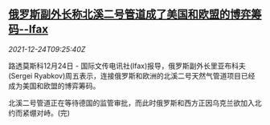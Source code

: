 <!--1640338263000-->
[俄罗斯副外长称北溪二号管道成了美国和欧盟的博弈筹码--Ifax](https://cn.reuters.com/article/ifax-russia-nord-stream2-us-1224-idCNKBS2J30I5)
------

<div><i>2021-12-24T09:25:40Z</i></div><p>路透莫斯科12月24日 - 国际文传电讯社(Ifax)报导，俄罗斯副外长里亚布科夫(Sergei Ryabkov)周五表示，连接俄罗斯和欧洲的北溪二号天然气管道项目已经成为美国和欧盟的博弈筹码。</p><p>北溪二号管道正在等待德国的监管审批，而此时俄罗斯和西方正因乌克兰欲加入北约而紧绷对峙。(完)</p>
